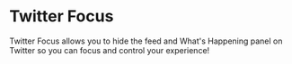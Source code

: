 # Twitter Focus

Twitter Focus allows you to hide the feed and What's Happening panel on Twitter so you can focus and control your experience!
